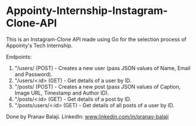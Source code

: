 # Appointy-Internship-Instagram-Clone-API

This is an Instagram-Clone API made using Go for the selection process of Appointy's Tech Internship.

Endpoints:
1. "/users/ (POST) - Creates a new user (pass JSON values of Name, Email and Password).
1. "/users/<:id> (GET) - Get details of a user by ID.
1. "/posts/ (POST) - Creates a new post (pass JSON values of Caption, Image URL, Timestamp and Author ID).
1. "/posts/<:id> (GET) - Get details of a post by ID.
1. "/posts/users/<:id> (GET) - Get details of all posts of a user by ID.

Done by Pranav Balaji.
LinkedIn: www.linkedin.com/in/pranav-balaji
